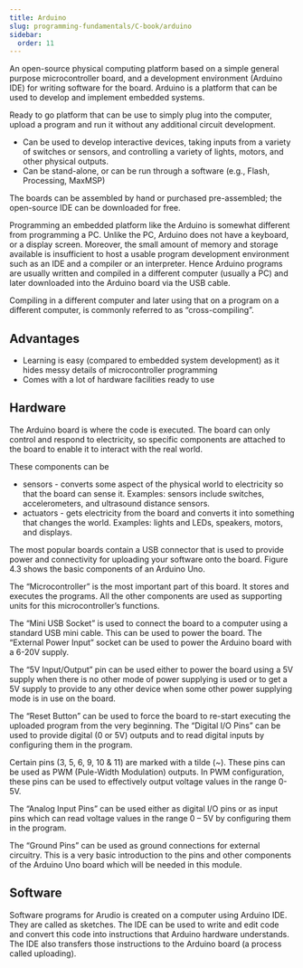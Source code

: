 ```yaml
---
title: Arduino
slug: programming-fundamentals/C-book/arduino
sidebar:
  order: 11
---
```


An open-source physical computing platform based on a simple general purpose
microcontroller board, and a development environment (Arduino IDE) for writing
software for the board. Arduino is a platform that can be used to develop and
implement embedded systems.

Ready to go platform that can be use to simply plug into the computer, upload a
program and run it without any additional circuit development.

- Can be used to develop interactive devices, taking inputs from a variety of
  switches or sensors, and controlling a variety of lights, motors, and other
  physical outputs.
- Can be stand-alone, or can be run through a software (e.g., Flash, Processing,
  MaxMSP)

The boards can be assembled by hand or purchased pre-assembled; the open-source
IDE can be downloaded for free.

Programming an embedded platform like the Arduino is somewhat different from
programming a PC. Unlike the PC, Arduino does not have a keyboard, or a display
screen. Moreover, the small amount of memory and storage available is
insufficient to host a usable program development environment such as an IDE and
a compiler or an interpreter. Hence Arduino programs are usually written and
compiled in a different computer (usually a PC) and later downloaded into the
Arduino board via the USB cable.

Compiling in a different computer and later using that on a program on a
different computer, is commonly referred to as “cross-compiling”.

## Advantages

- Learning is easy (compared to embedded system development) as it hides messy
  details of microcontroller programming
- Comes with a lot of hardware facilities ready to use

## Hardware

The Arduino board is where the code is executed. The board can only control and
respond to electricity, so specific components are attached to the board to
enable it to interact with the real world.

These components can be

- sensors - converts some aspect of the physical world to electricity so that
  the board can sense it. Examples: sensors include switches, accelerometers,
  and ultrasound distance sensors.
- actuators - gets electricity from the board and converts it into something
  that changes the world. Examples: lights and LEDs, speakers, motors, and
  displays.

The most popular boards contain a USB connector that is used to provide power
and connectivity for uploading your software onto the board. Figure 4.3 shows
the basic components of an Arduino Uno.

The “Microcontroller” is the most important part of this board. It stores and
executes the programs. All the other components are used as supporting units for
this microcontroller’s functions.

The “Mini USB Socket” is used to connect the board to a computer using a
standard USB mini cable. This can be used to power the board. The “External
Power Input” socket can be used to power the Arduino board with a 6-20V supply.

The “5V Input/Output” pin can be used either to power the board using a 5V
supply when there is no other mode of power supplying is used or to get a 5V
supply to provide to any other device when some other power supplying mode is in
use on the board.

The “Reset Button” can be used to force the board to re-start executing the
uploaded program from the very beginning. The “Digital I/O Pins” can be used to
provide digital (0 or 5V) outputs and to read digital inputs by configuring them
in the program.

Certain pins (3, 5, 6, 9, 10 & 11) are marked with a tilde (~). These pins can
be used as PWM (Pule-Width Modulation) outputs. In PWM configuration, these pins
can be used to effectively output voltage values in the range 0-5V.

The “Analog Input Pins” can be used either as digital I/O pins or as input pins
which can read voltage values in the range 0 – 5V by configuring them in the
program.

The “Ground Pins” can be used as ground connections for external circuitry. This
is a very basic introduction to the pins and other components of the Arduino Uno
board which will be needed in this module.

## Software

Software programs for Arudio is created on a computer using Arduino IDE. They
are called as sketches. The IDE can be used to write and edit code and convert
this code into instructions that Arduino hardware understands. The IDE also
transfers those instructions to the Arduino board (a process called uploading).
